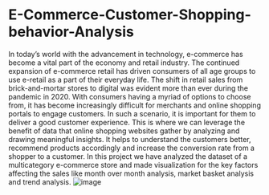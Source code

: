 # E-Commerce-Customer-Shopping-behavior-Analysis

In today’s world with the advancement in technology, e-commerce has become a vital part of the economy and retail industry. The continued expansion of e-commerce retail has driven consumers of all age groups to use e-retail as a part of their everyday life. The shift in retail sales from brick-and-mortar stores to digital was evident more than ever during the pandemic in 2020. With consumers having a myriad of options to choose from, it has become increasingly difficult for merchants and online shopping portals to engage customers. In such a scenario, it is important for them to deliver a good customer experience. This is where we can leverage the benefit of data that online shopping websites gather by analyzing and drawing meaningful insights. It helps to understand the customers better, recommend products accordingly and increase the conversion rate from a shopper to a customer.  In this project we have analyzed the dataset of a multicategory e-commerce store and made visualization for the key factors affecting the sales like month over month analysis, market basket analysis and trend analysis.  ![image](https://user-images.githubusercontent.com/90289879/157993467-efdf0498-adce-4b02-b724-6b5d25346f71.png)
